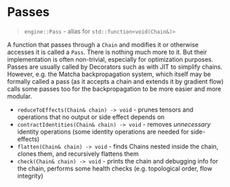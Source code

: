 # Passes

> `engine::Pass` - alias for `std::function<void(Chain&)>`

A function that passes through a `Chain` and modifies it or otherwise
accesses it is called a `Pass`. There is nothing much more to it. But
their implementation is often non-trivial, especially for optimization
purposes. Passes are usually called by Decorators such as with JIT
to simplify chains. However, e.g. the Matcha backpropagation system,
which itself may be formally called a pass (as it accepts a chain and
extends it by gradient flow) calls some passes too for the backpropagation
to be more easier and more modular.


- `reduceToEffects(Chain& chain) -> void` - prunes tensors and operations
  that no output or side effect depends on
- `contractIdentities(Chain& chain) -> void` - removes _unnecessary_ identity
  operations (some identity operations are needed for side-effects)
- `flatten(Chain& chain) -> void` - finds Chains nested inside the chain,
  clones them, and recursively flattens them
- `check(Chain& chain) -> void` - prints the chain and debugging info
  for the chain, performs some health checks (e.g. topological order, flow integrity)
